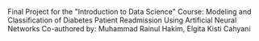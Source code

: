 Final Project for the "Introduction to Data Science" Course:
Modeling and Classification of Diabetes Patient Readmission Using Artificial Neural Networks
Co-authored by: Muhammad Rainul Hakim, Elgita Kisti Cahyani
